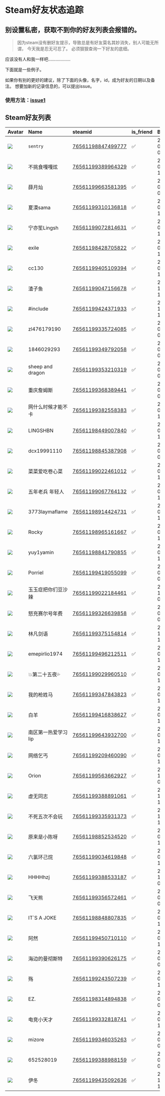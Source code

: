 # Steam好友状态追踪
## 别设置私密，获取不到你的好友列表会报错的。

> 因为steam没有删好友提示，导致总是有好友莫名其妙消失，别人可能无所谓，
> 今天我是忍无可忍了。 必须狠狠查询一下好友的底细。

应该没有人和我一样吧………………

下面就是一些例子。

如果你有别的更好的建议，除了下面的头像，名字，id，成为好友的日期以及备注。 想要加新的记录信息的，可以提出issue。

### 使用方法：[issue1](https://github.com/systemannounce/SteamFriends/issues/1)



## Steam好友列表
| Avatar                                                                            | Name             | steamid                                                                     | is_friend   | BFD                 | removed_time   | Remark   |
|:----------------------------------------------------------------------------------|:-----------------|:----------------------------------------------------------------------------|:------------|:--------------------|:---------------|:---------|
| ![](https://avatars.steamstatic.com/8dfe278c7493b6984540e57ecd57b791df13841e.jpg) | ```sentry```     | [76561198847499777](https://steamcommunity.com/profiles/76561198847499777/) | ✅           | 2020-03-17 06:46:02 |                |          |
| ![](https://avatars.steamstatic.com/fef49e7fa7e1997310d705b2a6158ff8dc1cdfeb.jpg) | 不挑食嘎嘎炫           | [76561199389964329](https://steamcommunity.com/profiles/76561199389964329/) | ✅           | 2023-05-24 11:47:33 |                |          |
| ![](https://avatars.steamstatic.com/de7cb452589cd5ce1a0c8cb3e5d7755db37f31b6.jpg) | 薛月灿              | [76561199663581395](https://steamcommunity.com/profiles/76561199663581395/) | ✅           | 2024-07-26 06:49:59 |                |          |
| ![](https://avatars.steamstatic.com/71901004b276026f74ee7f559e048f8793c9c655.jpg) | 夏漠sama           | [76561199310136818](https://steamcommunity.com/profiles/76561199310136818/) | ✅           | 2023-05-24 11:13:05 |                |          |
| ![](https://avatars.steamstatic.com/f78dca9d67a6e88e5caf4ae4475bcaa97cedaa9b.jpg) | 宁亦笙Lingsh        | [76561199072814631](https://steamcommunity.com/profiles/76561199072814631/) | ✅           | 2020-07-17 12:45:10 |                |          |
| ![](https://avatars.steamstatic.com/1f197dd903fa98a5b45f2ed8c4f830d5ad948108.jpg) | exile            | [76561198428705822](https://steamcommunity.com/profiles/76561198428705822/) | ✅           | 2022-09-24 14:04:07 |                |          |
| ![](https://avatars.steamstatic.com/a5172ddaf8a3f99baf1636a8e4cbc4d6003b3839.jpg) | cc130            | [76561199405109394](https://steamcommunity.com/profiles/76561199405109394/) | ✅           | 2023-04-12 14:38:20 |                |          |
| ![](https://avatars.steamstatic.com/652075abae1e12f3ecc76662a38af8686b3bcbdb.jpg) | 渣子鱼              | [76561199047156678](https://steamcommunity.com/profiles/76561199047156678/) | ✅           | 2022-10-02 15:37:24 |                |          |
| ![](https://avatars.steamstatic.com/1d936baefa8c607aa6d94de5f0281425baae104a.jpg) | #include         | [76561199424371933](https://steamcommunity.com/profiles/76561199424371933/) | ✅           | 2022-12-22 13:30:26 |                |          |
| ![](https://avatars.steamstatic.com/fef49e7fa7e1997310d705b2a6158ff8dc1cdfeb.jpg) | zl476179190      | [76561199335724085](https://steamcommunity.com/profiles/76561199335724085/) | ✅           | 2023-01-01 03:14:40 |                |          |
| ![](https://avatars.steamstatic.com/fef49e7fa7e1997310d705b2a6158ff8dc1cdfeb.jpg) | 1846029293       | [76561199349792058](https://steamcommunity.com/profiles/76561199349792058/) | ✅           | 2023-05-27 04:57:18 |                |          |
| ![](https://avatars.steamstatic.com/658f0dd2e7284c39bad26004b8c2557281f2c531.jpg) | sheep and dragon | [76561199353210319](https://steamcommunity.com/profiles/76561199353210319/) | ✅           | 2022-07-12 07:33:13 |                |          |
| ![](https://avatars.steamstatic.com/745c386ac0303b57d1c322c40f3908fa602e10e0.jpg) | 重庆詹姆斯            | [76561199368389441](https://steamcommunity.com/profiles/76561199368389441/) | ✅           | 2022-09-08 01:10:58 |                |          |
| ![](https://avatars.steamstatic.com/f29470194b1f90ee8ce9b5f0dd6d3cf6287e501e.jpg) | 网什么时候才能不卡        | [76561199382558383](https://steamcommunity.com/profiles/76561199382558383/) | ✅           | 2023-04-04 12:06:29 |                |          |
| ![](https://avatars.steamstatic.com/92dd957446579019b96699ef7f486389b191a4b5.jpg) | LINGSHBN         | [76561198449007840](https://steamcommunity.com/profiles/76561198449007840/) | ✅           | 2020-05-02 11:59:37 |                |          |
| ![](https://avatars.steamstatic.com/fef49e7fa7e1997310d705b2a6158ff8dc1cdfeb.jpg) | dcx19991110      | [76561198845387908](https://steamcommunity.com/profiles/76561198845387908/) | ✅           | 2020-07-19 06:28:45 |                |          |
| ![](https://avatars.steamstatic.com/b9df8dc08160923f952edd1415bd2a860bd07069.jpg) | 菜菜爱吃卷心菜          | [76561199022461012](https://steamcommunity.com/profiles/76561199022461012/) | ✅           | 2023-05-24 11:08:36 |                |          |
| ![](https://avatars.steamstatic.com/c7cc6e13eb92627e062895d1cae8375a54b89e5d.jpg) | 五年老兵   年轻人       | [76561199067764132](https://steamcommunity.com/profiles/76561199067764132/) | ✅           | 2020-07-17 12:26:53 |                |          |
| ![](https://avatars.steamstatic.com/b5b9f67d71cf7f93c782feb52fb7f5c890e9dcde.jpg) | 3773laymaflame   | [76561198914424731](https://steamcommunity.com/profiles/76561198914424731/) | ✅           | 2022-08-28 13:59:22 |                |          |
| ![](https://avatars.steamstatic.com/1c0b5c37a442a2d39f32902ec42f2e26ba6a142e.jpg) | Rocky            | [76561198965161667](https://steamcommunity.com/profiles/76561198965161667/) | ✅           | 2021-05-02 11:29:56 |                |          |
| ![](https://avatars.steamstatic.com/b9f867a596213757dfb40470d51363148b4a4e83.jpg) | yuy1yamin        | [76561198841790855](https://steamcommunity.com/profiles/76561198841790855/) | ✅           | 2022-08-29 15:42:47 |                |          |
| ![](https://avatars.steamstatic.com/8d645273276c3a2cc6dff43f32849b5ccb4c7eed.jpg) | Porriel          | [76561199419055099](https://steamcommunity.com/profiles/76561199419055099/) | ✅           | 2023-05-27 04:34:30 |                |          |
| ![](https://avatars.steamstatic.com/2d572f7f421c72e638928b00acbbda6fdab24095.jpg) | 玉玉症把你们豆沙辣        | [76561199022184461](https://steamcommunity.com/profiles/76561199022184461/) | ✅           | 2022-10-03 04:50:12 |                |          |
| ![](https://avatars.steamstatic.com/4e4ea3a6d58d6e9efa44da51f9a4a36688926336.jpg) | 怒充赛尔号年费          | [76561199326639858](https://steamcommunity.com/profiles/76561199326639858/) | ✅           | 2022-06-27 04:18:15 |                |          |
| ![](https://avatars.steamstatic.com/fef49e7fa7e1997310d705b2a6158ff8dc1cdfeb.jpg) | 林凡剑语             | [76561199375154814](https://steamcommunity.com/profiles/76561199375154814/) | ✅           | 2022-10-27 13:36:04 |                |          |
| ![](https://avatars.steamstatic.com/b2e8d8ea262efed78423d36e74a62a794dc799e4.jpg) | emepirlio1974    | [76561199496212511](https://steamcommunity.com/profiles/76561199496212511/) | ✅           | 2024-08-16 11:37:36 |                |          |
| ![](https://avatars.steamstatic.com/254bdfebc483e83a65d69f6035034d7ebe692fd5.jpg) | 💥第二十五夜💦          | [76561199029960510](https://steamcommunity.com/profiles/76561199029960510/) | ✅           | 2020-08-08 10:21:51 |                |          |
| ![](https://avatars.steamstatic.com/d1b0c2fff676e01a84c7dc60cb6339249e10ae48.jpg) | 我的枪姓马            | [76561199347843823](https://steamcommunity.com/profiles/76561199347843823/) | ✅           | 2022-09-03 13:08:33 |                |          |
| ![](https://avatars.steamstatic.com/bb50b6e1716d033be14c2ff1d17baacf5b3390b5.jpg) | 白羊               | [76561199416838627](https://steamcommunity.com/profiles/76561199416838627/) | ✅           | 2024-06-17 13:36:09 |                |          |
| ![](https://avatars.steamstatic.com/ca9ec7f9a6b37243163fd46ca124bdbbb9cacdb1.jpg) | 南区第一热爱学习lip      | [76561199643932700](https://steamcommunity.com/profiles/76561199643932700/) | ✅           | 2024-09-09 10:57:17 |                |          |
| ![](https://avatars.steamstatic.com/a337a69d1b7403c5c2deb532067cce317f08d0f3.jpg) | 网络乞丐             | [76561199209460090](https://steamcommunity.com/profiles/76561199209460090/) | ✅           | 2024-09-18 13:55:23 |                |          |
| ![](https://avatars.steamstatic.com/e515bb07dd8ef14d5453c4fb024c1fbf13562062.jpg) | Orion            | [76561199563662927](https://steamcommunity.com/profiles/76561199563662927/) | ✅           | 2024-12-01 08:15:42 |                |          |
| ![](https://avatars.steamstatic.com/59305ce329204cff4d0370a0ce4f1bd025758cec.jpg) | 虚无同志             | [76561199388891061](https://steamcommunity.com/profiles/76561199388891061/) | ✅           | 2023-10-16 14:50:10 |                |          |
| ![](https://avatars.steamstatic.com/fef49e7fa7e1997310d705b2a6158ff8dc1cdfeb.jpg) | 不死五次不会玩          | [76561199335931373](https://steamcommunity.com/profiles/76561199335931373/) | ✅           | 2022-11-12 12:42:36 |                |          |
| ![](https://avatars.steamstatic.com/a8c5d92192f114f5ed05a03a86e53facc7d22a27.jpg) | 原来是小陈呀           | [76561198852534520](https://steamcommunity.com/profiles/76561198852534520/) | ✅           | 2023-08-10 14:39:47 |                |          |
| ![](https://avatars.steamstatic.com/fef49e7fa7e1997310d705b2a6158ff8dc1cdfeb.jpg) | 六氯环己烷            | [76561199034619848](https://steamcommunity.com/profiles/76561199034619848/) | ✅           | 2022-09-05 14:31:06 |                |          |
| ![](https://avatars.steamstatic.com/c1ea4c54d5bb4507127dad8ec40b9b8924d3cb05.jpg) | HHHHhzj          | [76561199388533187](https://steamcommunity.com/profiles/76561199388533187/) | ✅           | 2022-11-05 01:50:55 |                |          |
| ![](https://avatars.steamstatic.com/fef49e7fa7e1997310d705b2a6158ff8dc1cdfeb.jpg) | 飞天熊              | [76561199356572461](https://steamcommunity.com/profiles/76561199356572461/) | ✅           | 2024-03-17 05:04:46 |                |          |
| ![](https://avatars.steamstatic.com/3f5e9daea59216d7fe13df4e031d3537580e5e21.jpg) | IT`S A JOKE      | [76561198848807835](https://steamcommunity.com/profiles/76561198848807835/) | ✅           | 2020-05-03 13:02:16 |                |          |
| ![](https://avatars.steamstatic.com/cc2c645152dda69f5ebab09e8310f45d2ad47318.jpg) | 阿然               | [76561199450710110](https://steamcommunity.com/profiles/76561199450710110/) | ✅           | 2024-09-13 13:00:00 |                |          |
| ![](https://avatars.steamstatic.com/c23e68da4f8cda85b7259474151c863d43d5fd7c.jpg) | 海边的曼彻斯特          | [76561199390626175](https://steamcommunity.com/profiles/76561199390626175/) | ✅           | 2024-09-08 06:58:10 |                |          |
| ![](https://avatars.steamstatic.com/79def63687bb3221e5387781492f6fd1790624e0.jpg) | 殇                | [76561199243507239](https://steamcommunity.com/profiles/76561199243507239/) | ✅           | 2022-09-07 14:53:36 |                |          |
| ![](https://avatars.steamstatic.com/8d7015cd397734c4b8151d0c2ef88d202ee41d04.jpg) | EZ.              | [76561198314894838](https://steamcommunity.com/profiles/76561198314894838/) | ✅           | 2020-08-26 08:07:19 |                |          |
| ![](https://avatars.steamstatic.com/2960802fa4d04f08bc20e9127d6aa469191bcd3b.jpg) | 电竞小天才            | [76561199332818741](https://steamcommunity.com/profiles/76561199332818741/) | ✅           | 2023-02-07 10:10:44 |                |          |
| ![](https://avatars.steamstatic.com/274f6dd92118637c491c162d0df9da60897fa8bd.jpg) | mizore           | [76561199346035263](https://steamcommunity.com/profiles/76561199346035263/) | ✅           | 2024-04-11 05:28:59 |                |          |
| ![](https://avatars.steamstatic.com/3e60bf8e3d5da44e26539e228e4c54f5b739a95b.jpg) | 652528019        | [76561199388988159](https://steamcommunity.com/profiles/76561199388988159/) | ✅           | 2022-09-09 04:51:25 |                |          |
| ![](https://avatars.steamstatic.com/57f7cceddda90c0e4dddc02211b8363cab61ed5b.jpg) | 伊冬               | [76561199435092636](https://steamcommunity.com/profiles/76561199435092636/) | ✅           | 2023-11-02 12:14:45 |                |          |